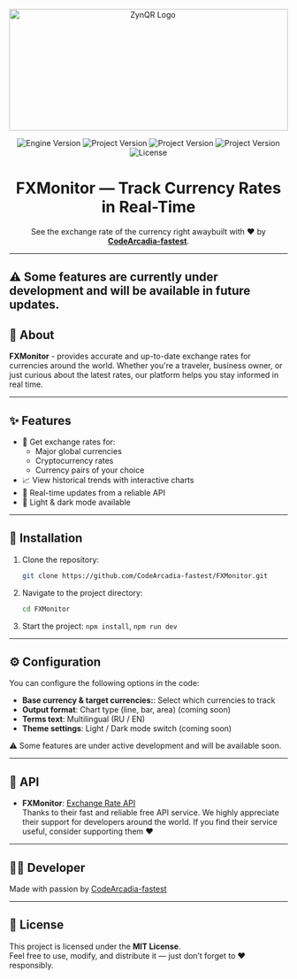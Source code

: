 
<p align="center">
    <img src="https://i.postimg.cc/3N0LR7TP/Logopit-1748451120666.jpg" alt="ZynQR Logo" width="100%" height="220" style="   object-fit: cover;">
</p>

<p align="center">
    <img src="https://img.shields.io/badge/Engine-2025.5-blueviolet" alt="Engine Version">
    <img src="https://img.shields.io/badge/Version-1.0.0(beta)-blue" alt="Project Version">
    <img src="https://img.shields.io/badge/Provisions-Not ready-yellow" alt="Project Version">
    <img src="https://img.shields.io/badge/Status-Development-red" alt="Project Version">
    <img src="https://img.shields.io/badge/License-MIT-success" alt="License">
</p>

<h1 align="center">FXMonitor — Track Currency Rates in Real-Time</h1>

<p align="center">
   See the exchange rate of the currency right awaybuilt with ❤️ by <strong><a href="https://github.com/CodeArcadia-fastest">CodeArcadia-fastest</a></strong>.
</p>

---

## ⚠️ Some features are currently under development and will be available in future updates.


## 📌 About

**FXMonitor** - provides accurate and up-to-date exchange rates for currencies around the world. Whether you're a traveler, business owner, or just curious about the latest rates, our platform helps you stay informed in real time.

---

## ✨ Features

- 💱 Get exchange rates for:
  - Major global currencies
  - Cryptocurrency rates
  - Currency pairs of your choice
- 📈 View historical trends with interactive charts
- 🔄 Real-time updates from a reliable API
- 🎨 Light & dark mode available

---

## 🚀 Installation

1. Clone the repository:
   ```bash
   git clone https://github.com/CodeArcadia-fastest/FXMonitor.git
   ```

2. Navigate to the project directory:
   ```bash
   cd FXMonitor
   ```

3. Start the project:
   `npm install`,
   `npm run dev`

---

## ⚙️ Configuration

You can configure the following options in the code:

- **Base currency & target currencies:**: Select which currencies to track
- **Output format**: Chart type (line, bar, area) (coming soon)
- **Terms text**: Multilingual (RU / EN)
- **Theme settings**: Light / Dark mode switch (coming soon)

⚠️ Some features are under active development  and will be available soon.

---

## 🙏 API

- **FXMonitor**: [Exchange Rate API]( https://www.exchangerate-api.com)  
Thanks to their fast and reliable free API service.
We highly appreciate their support for developers around the world.
If you find their service useful, consider supporting them ❤️

---

## 🧑‍💻 Developer

Made with passion by [CodeArcadia-fastest](https://github.com/CodeArcadia-fastest)

---

## 📜 License

This project is licensed under the **MIT License**.  
Feel free to use, modify, and distribute it — just don’t forget to ❤️ responsibly.
